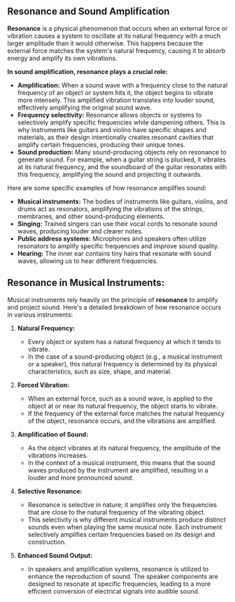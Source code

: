 
## Resonance and Sound Amplification

**Resonance** is a physical phenomenon that occurs when an external force or vibration causes a system to oscillate at its natural frequency with a much larger amplitude than it would otherwise. This happens because the external force matches the system's natural frequency, causing it to absorb energy and amplify its own vibrations.

**In sound amplification, resonance plays a crucial role:**

- **Amplification:** When a sound wave with a frequency close to the natural frequency of an object or system hits it, the object begins to vibrate more intensely. This amplified vibration translates into louder sound, effectively amplifying the original sound wave.
- **Frequency selectivity:** Resonance allows objects or systems to selectively amplify specific frequencies while dampening others. This is why instruments like guitars and violins have specific shapes and materials, as their design intentionally creates resonant cavities that amplify certain frequencies, producing their unique tones.
- **Sound production:** Many sound-producing objects rely on resonance to generate sound. For example, when a guitar string is plucked, it vibrates at its natural frequency, and the soundboard of the guitar resonates with this frequency, amplifying the sound and projecting it outwards.

Here are some specific examples of how resonance amplifies sound:

- **Musical instruments:** The bodies of instruments like guitars, violins, and drums act as resonators, amplifying the vibrations of the strings, membranes, and other sound-producing elements.
- **Singing:** Trained singers can use their vocal cords to resonate sound waves, producing louder and clearer notes.
- **Public address systems:** Microphones and speakers often utilize resonators to amplify specific frequencies and improve sound quality.
- **Hearing:** The inner ear contains tiny hairs that resonate with sound waves, allowing us to hear different frequencies.
## Resonance in Musical Instruments:

Musical instruments rely heavily on the principle of **resonance** to amplify and project sound. Here's a detailed breakdown of how resonance occurs in various instruments:

1. **Natural Frequency:**
    - Every object or system has a natural frequency at which it tends to vibrate.
    - In the case of a sound-producing object (e.g., a musical instrument or a speaker), this natural frequency is determined by its physical characteristics, such as size, shape, and material.
2. **Forced Vibration:**
    
    - When an external force, such as a sound wave, is applied to the object at or near its natural frequency, the object starts to vibrate.
    - If the frequency of the external force matches the natural frequency of the object, resonance occurs, and the vibrations are amplified.
3. **Amplification of Sound:**
    
    - As the object vibrates at its natural frequency, the amplitude of the vibrations increases.
    - In the context of a musical instrument, this means that the sound waves produced by the instrument are amplified, resulting in a louder and more pronounced sound.
4. **Selective Resonance:**
    
    - Resonance is selective in nature; it amplifies only the frequencies that are close to the natural frequency of the vibrating object.
    - This selectivity is why different musical instruments produce distinct sounds even when playing the same musical note. Each instrument selectively amplifies certain frequencies based on its design and construction.
5. **Enhanced Sound Output:**
    
    - In speakers and amplification systems, resonance is utilized to enhance the reproduction of sound. The speaker components are designed to resonate at specific frequencies, leading to a more efficient conversion of electrical signals into audible sound.